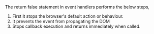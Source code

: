 
  The return false statement in event handlers performs the below steps,

  1. First it stops the browser's default action or behaviour.
  2. It prevents the event from propagating the DOM
  3. Stops callback execution and returns immediately when called.
